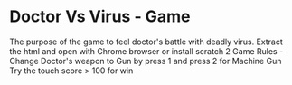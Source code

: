 # Doctor Vs Virus - Game
The purpose of the game to feel doctor's battle with deadly virus. 
Extract the html and open with Chrome browser or install scratch 2 
Game Rules - Change Doctor's weapon to Gun by press 1  and press 2  for Machine Gun
Try the touch score > 100 for win
